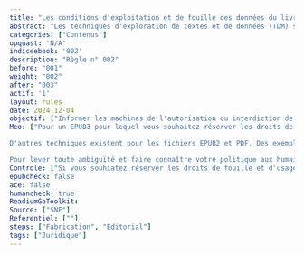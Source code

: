 ```yaml
---
title: "Les conditions d'exploitation et de fouille des données du livre sont indiquées" 
abstract: "Les techniques d'exploration de textes et de données (TDM) sont  utilisées par des entités privées et publiques pour analyser de grandes quantités de données, y compris des contenus protégés par le droit d'auteur comme les livres numériques. L'utilisation de ces techniques peut être soumise à différentes conditions juridiques, et leur exploitation en masse nécessite de pouvoir identifier rapidement les oeuvres pour lesquelles les techniques de TDM ne sont pas autorisées par les ayants droits."
categories: ["Contenus"]
opquast: 'N/A'
indiceebook: '002'
description: "Règle n° 002"
before: "001"
weight: "002"
after: "003"
actif: '1'
layout: rules
date: 2024-12-04
objectif: ["Informer les machines de l'autorisation ou interdiction de l'exploitation des données du livre par des techniques de TDM"]
Meo: ["Pour un EPUB3 pour lequel vous souhaitez réserver les droits de TDM, ajouter au fichier OPF la métadonnée `<meta property=&#34;tdm:reservation&#34;>1</meta>`. Si vous disposez d'une licence qui peut-être consultée, vous pouvez en donner l'adresse avec la métadonnée `<meta property=&#34;tdm:policy&#34;>https://provider.com/policies/policy.json</meta>`. 

D'autres techniques existent pour les fichiers EPUB2 et PDF. Des exemples de mise en oeuvre sont disponibles sur la recommandation [TDM Reservation Protocol (TDMRep), en anglais](https://www.w3.org/community/reports/tdmrep/CG-FINAL-tdmrep-20240510/)

Pour lever toute ambiguïté et faire connaître votre politique aux humains autant qu'aux machines, il est conseillé d'ajouter une mention écrite de votre politique en matière de TDM à la page de copyright"]
Controle: ["Si vous souhiatez réserver les droits de fouille et d'usage des données du livre numérique, vérifiez la présence de la `<meta property=&#34;tdm:reservation&#34;>1</meta>` ainsi que la mention sur la page de copyright."]
epubcheck: false
ace: false
humancheck: true
ReadiumGoToolkit: 
Source: ["SNE"]
Referentiel: [""]
steps: ["Fabrication", "Éditorial"]
tags: ["Juridique"]
---
```

